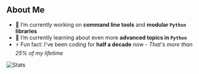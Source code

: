 ## About Me

- 🔭 I’m currently working on **command line tools** and **modular `Python` libraries**
- 🌱 I’m currently learning about even more **advanced topics in `Python`**
- ⚡ Fun fact: I've been coding for **half a decade** now - _That's more than 25% of my lifetime_

![Stats](https://github-readme-stats.vercel.app/api?username=anuraghazra&show=stars&show_icons=true)
